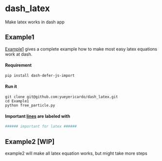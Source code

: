 # dash_latex
Make latex works in dash app

## Example1 
[Example1](https://github.com/yueyericardo/dash_latex/tree/master/Example1) gives a complete example how to make most easy latex equations work at dash.

#### Requirement
```bash
pip install dash-defer-js-import
```

#### Run it
```
git clone git@github.com:yueyericardo/dash_latex.git
cd Example1
python free_particle.py
```

#### Important [lines](https://github.com/yueyericardo/dash_latex/blob/master/Example1/free_particle.py#L10) are labeled with
```python
###### important for latex ######
```

## Example2 [WIP] 
example2 will make all latex equation works, but might take more steps
